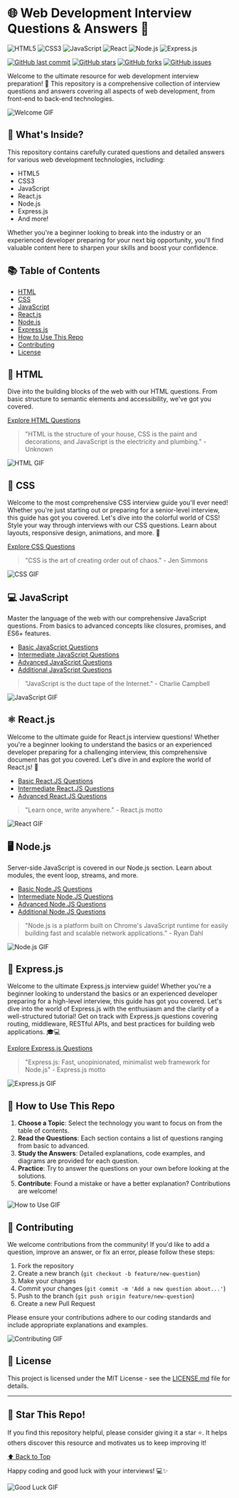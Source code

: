 # 🌐 Web Development Interview Questions & Answers 🚀

![HTML5](https://img.shields.io/badge/HTML5-E34F26?style=for-the-badge&logo=html5&logoColor=white)
![CSS3](https://img.shields.io/badge/CSS3-1572B6?style=for-the-badge&logo=css3&logoColor=white)
![JavaScript](https://img.shields.io/badge/JavaScript-F7DF1E?style=for-the-badge&logo=javascript&logoColor=black)
![React](https://img.shields.io/badge/React-20232A?style=for-the-badge&logo=react&logoColor=61DAFB)
![Node.js](https://img.shields.io/badge/Node.js-43853D?style=for-the-badge&logo=node.js&logoColor=white)
![Express.js](https://img.shields.io/badge/Express.js-404D59?style=for-the-badge)

[![GitHub last commit](https://img.shields.io/github/last-commit/wowgeekyboy/Web-Development-Interview)](https://github.com/wowgeekyboy/Web-Development-Interview/commits/main)
[![GitHub stars](https://img.shields.io/github/stars/wowgeekyboy/Web-Development-Interview)](https://github.com/wowgeekyboy/Web-Development-Interview/stargazers)
[![GitHub forks](https://img.shields.io/github/forks/wowgeekyboy/Web-Development-Interview)](https://github.com/wowgeekyboy/Web-Development-Interview/network/members)
[![GitHub issues](https://img.shields.io/github/issues/wowgeekyboy/Web-Development-Interview)](https://github.com/wowgeekyboy/Web-Development-Interview/issues)

Welcome to the ultimate resource for web development interview preparation! 🎉 This repository is a comprehensive collection of interview questions and answers covering all aspects of web development, from front-end to back-end technologies.

![Welcome GIF](https://media.giphy.com/media/l0MYC0LajbaPoEADu/giphy.gif)

## 🌟 What's Inside?

This repository contains carefully curated questions and detailed answers for various web development technologies, including:

- HTML5
- CSS3
- JavaScript
- React.js
- Node.js
- Express.js
- And more!

Whether you're a beginner looking to break into the industry or an experienced developer preparing for your next big opportunity, you'll find valuable content here to sharpen your skills and boost your confidence.

## 📚 Table of Contents

- [HTML](#-html)
- [CSS](#-css)
- [JavaScript](#-javascript)
- [React.js](#-reactjs)
- [Node.js](#-nodejs)
- [Express.js](#-expressjs)
- [How to Use This Repo](#-how-to-use-this-repo)
- [Contributing](#-contributing)
- [License](#-license)

## 🧱 HTML

Dive into the building blocks of the web with our HTML questions. From basic structure to semantic elements and accessibility, we've got you covered.

[Explore HTML Questions](./html/README.md)

> "HTML is the structure of your house, CSS is the paint and decorations, and JavaScript is the electricity and plumbing." - Unknown

![HTML GIF](https://media.giphy.com/media/XIqCQx02E1U9W/giphy.gif)

## 🎨 CSS

Welcome to the most comprehensive CSS interview guide you'll ever need! Whether you're just starting out or preparing for a senior-level interview, this guide has got you covered. Let's dive into the colorful world of CSS! Style your way through interviews with our CSS questions. Learn about layouts, responsive design, animations, and more. 🌈

[Explore CSS Questions](./css/README.md)

> "CSS is the art of creating order out of chaos." - Jen Simmons

![CSS GIF](https://media.giphy.com/media/13FrpeVH09Zrb2/giphy.gif)

## 💻 JavaScript

Master the language of the web with our comprehensive JavaScript questions. From basics to advanced concepts like closures, promises, and ES6+ features.

- [Basic JavaScript Questions](./javascript/Basic-Questions/README.md)
- [Intermediate JavaScript Questions](./javascript/Intermediate-Questions/README.md)
- [Advanced JavaScript Questions](./javascript/Advanced-Questions/README.md)
- [Additional JavaScript Questions](./javascript/Additional-Questions/README.md)

> "JavaScript is the duct tape of the Internet." - Charlie Campbell

![JavaScript GIF](https://media.giphy.com/media/SvFocn0wNMx0iv2rYz/giphy.gif)

## ⚛️ React.js

Welcome to the ultimate guide for React.js interview questions! Whether you're a beginner looking to understand the basics or an experienced developer preparing for a challenging interview, this comprehensive document has got you covered. Let's dive in and explore the world of React.js! 🌟

- [Basic React.JS Questions](./reactjs/Basic-Questions/README.md)
- [Intermediate React.JS Questions](./reactjs/Intermediate-Questions/README.md)
- [Advanced React.JS Questions](./reactjs/Advanced-Questions/README.md)

> "Learn once, write anywhere." - React.js motto

![React GIF](https://media.giphy.com/media/eNAsjO55tPbgaor7ma/giphy.gif)

## 🖥️ Node.js

Server-side JavaScript is covered in our Node.js section. Learn about modules, the event loop, streams, and more.

- [Basic Node.JS Questions](./nodejs/Basic-Questions/README.md)
- [Intermediate Node.JS Questions](./nodejs/Intermediate-Questions/README.md)
- [Advanced Node.JS Questions](./nodejs/Advanced-Questions/README.md)
- [Additional Node.JS Questions](./nodejs/Additional-Questions/README.md)

> "Node.js is a platform built on Chrome's JavaScript runtime for easily building fast and scalable network applications." - Ryan Dahl

![Node.js GIF](https://media.giphy.com/media/kdFc8fubgS31b8DsVu/giphy.gif)

## 🚂 Express.js

Welcome to the ultimate Express.js interview guide! Whether you're a beginner looking to understand the basics or an experienced developer preparing for a high-level interview, this guide has got you covered. Let's dive into the world of Express.js with the enthusiasm and the clarity of a well-structured tutorial! Get on track with Express.js questions covering routing, middleware, RESTful APIs, and best practices for building web applications. 🎓💻

[Explore Express.js Questions](./express/README.md)

> "Express.js: Fast, unopinionated, minimalist web framework for Node.js" - Express.js motto

![Express.js GIF](https://media.giphy.com/media/3oKIPa2TdahY8LAAxy/giphy.gif)

## 🚀 How to Use This Repo

1. **Choose a Topic**: Select the technology you want to focus on from the table of contents.
2. **Read the Questions**: Each section contains a list of questions ranging from basic to advanced.
3. **Study the Answers**: Detailed explanations, code examples, and diagrams are provided for each question.
4. **Practice**: Try to answer the questions on your own before looking at the solutions.
5. **Contribute**: Found a mistake or have a better explanation? Contributions are welcome!

![How to Use GIF](https://media.giphy.com/media/3o7aCTfyhYawdOXcFW/giphy.gif)

## 🤝 Contributing

We welcome contributions from the community! If you'd like to add a question, improve an answer, or fix an error, please follow these steps:

1. Fork the repository
2. Create a new branch (`git checkout -b feature/new-question`)
3. Make your changes
4. Commit your changes (`git commit -m 'Add a new question about...'`)
5. Push to the branch (`git push origin feature/new-question`)
6. Create a new Pull Request

Please ensure your contributions adhere to our coding standards and include appropriate explanations and examples.

![Contributing GIF](https://media.giphy.com/media/3o7aCSPqXE5C6T8tBC/giphy.gif)

## 📄 License

This project is licensed under the MIT License - see the [LICENSE.md](LICENSE.md) file for details.

---

## 🌟 Star This Repo!

If you find this repository helpful, please consider giving it a star ⭐️. It helps others discover this resource and motivates us to keep improving it!

[⬆ Back to Top](#-web-development-interview-questions--answers-)

Happy coding and good luck with your interviews! 💻✨

![Good Luck GIF](https://media.giphy.com/media/3oz8xAFtqoOUUrsh7W/giphy.gif)

